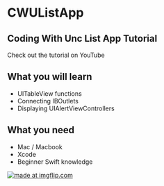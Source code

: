 # CWUListApp
## Coding With Unc List App Tutorial

Check out the tutorial on YouTube


## What you will learn

- UITableView functions
- Connecting IBOutlets
- Displaying UIAlertViewControllers

## What you need 

- Mac / Macbook
- Xcode
- Beginner Swift knowledge

<a href="https://imgflip.com/gif/23k6tj"><img src="https://i.imgflip.com/23k6tj.gif" title="made at imgflip.com"/></a>

